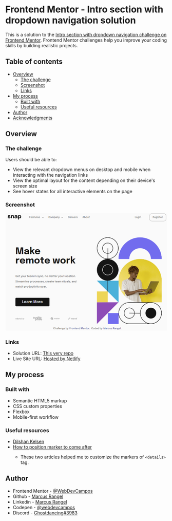 # Frontend Mentor - Intro section with dropdown navigation solution

This is a solution to the [Intro section with dropdown navigation challenge on Frontend Mentor](https://www.frontendmentor.io/challenges/intro-section-with-dropdown-navigation-ryaPetHE5). Frontend Mentor challenges help you improve your coding skills by building realistic projects.

## Table of contents

- [Overview](#overview)
  - [The challenge](#the-challenge)
  - [Screenshot](#screenshot)
  - [Links](#links)
- [My process](#my-process)
  - [Built with](#built-with)
  - [Useful resources](#useful-resources)
- [Author](#author)
- [Acknowledgments](#acknowledgments)

## Overview

### The challenge

Users should be able to:

- View the relevant dropdown menus on desktop and mobile when interacting with the navigation links
- View the optimal layout for the content depending on their device's screen size
- See hover states for all interactive elements on the page

### Screenshot

![](/images/screenshot.PNG)

### Links

- Solution URL: [This very repo](https://your-solution-url.com)
- Live Site URL: [Hosted by Netlify](https://dropdownfementor.netlify.app/)

## My process

### Built with

- Semantic HTML5 markup
- CSS custom properties
- Flexbox
- Mobile-first workflow

### Useful resources

- [Dilshan Kelsen](https://dilshankelsen.com/style-arrow-of-html-accordion/)
- [How to position <detail> marker to come after <summary>](https://stackoverflow.com/questions/56758098/how-to-position-detail-marker-to-come-after-summary)
  - These two articles helped me to customize the markers of `<details>` tag.

## Author

- Frontend Mentor - [@WebDevCampos](https://www.frontendmentor.io/profile/WebDevCampos)
- Github - [Marcus Rangel](https://github.com/WebDevCampos)
- Linkedin - [Marcus Rangel](https://www.linkedin.com/in/marcus-rangel-webdev/)
- Codepen - [@webdevcampos](https://codepen.io/webdevcampos)
- Discord - [Ghostdancing#3983](https://discord.com/)
